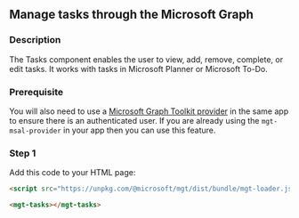 <div id="headerDiv">

## Manage tasks through the Microsoft Graph


</div>

<div id="contentContainer">
<div id="leftSide">
  
### Description
The Tasks component enables the user to view, add, remove, complete, or edit tasks. It works with tasks in Microsoft Planner or Microsoft To-Do.

### Prerequisite
You will also need to use a [Microsoft Graph Toolkit provider](https://docs.microsoft.com/en-us/graph/toolkit/providers/msal) in the same app to ensure there is an authenticated user. If you are already using the `mgt-msal-provider` in your app then you can use this feature.


</div>

<div id="rightSide">

### Step 1

Add this code to your HTML page: 

<div class="codeBlockHeader">
  <copy-button codeurl="https://raw.githubusercontent.com/pwa-builder/pwabuilder-snippits/src/demo/graphTasks/graphTasks.html">
  </copy-button>
</div>

<div class="codeBlock">
 
```html
<script src="https://unpkg.com/@microsoft/mgt/dist/bundle/mgt-loader.js"></script>

<mgt-tasks></mgt-tasks>
```

</div>


</div>

